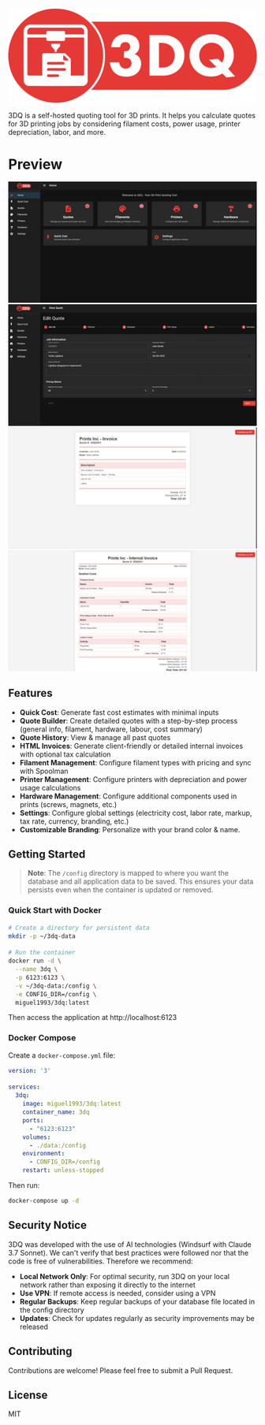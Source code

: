 <p align="center">
  <img src="assets/images/Logo.svg" alt="3DQ Logo"/>
</p>

3DQ is a self-hosted quoting tool for 3D prints.
It helps you calculate quotes for 3D printing jobs by considering filament costs, power usage, printer depreciation, labor, and more.

# Preview

![Home Page](./assets/screenshots/Screenshot_Home.jpg)
![Quote](./assets/screenshots/Screenshot_Quote.jpg)
![Invoice](./assets/screenshots/Screenshot_Invoice.jpg)
![InvoiceInternal](./assets/screenshots/Screenshot_InvoiceInternal.jpg)

## Features

- **Quick Cost**: Generate fast cost estimates with minimal inputs
- **Quote Builder**: Create detailed quotes with a step-by-step process (general info, filament, hardware, labour, cost summary)
- **Quote History**: View & manage all past quotes
- **HTML Invoices**: Generate client-friendly or detailed internal invoices with optional tax calculation
- **Filament Management**: Configure filament types with pricing and sync with Spoolman
- **Printer Management**: Configure printers with depreciation and power usage calculations
- **Hardware Management**: Configure additional components used in prints (screws, magnets, etc.)
- **Settings**: Configure global settings (electricity cost, labor rate, markup, tax rate, currency, branding, etc.)
- **Customizable Branding**: Personalize with your brand color & name.

## Getting Started

> **Note**: The `/config` directory is mapped to where you want the database and all application data to be saved. This ensures your data persists even when the container is updated or removed.

### Quick Start with Docker

```bash
# Create a directory for persistent data
mkdir -p ~/3dq-data

# Run the container
docker run -d \
  --name 3dq \
  -p 6123:6123 \
  -v ~/3dq-data:/config \
  -e CONFIG_DIR=/config \
  miguel1993/3dq:latest
```

Then access the application at http://localhost:6123

### Docker Compose

Create a `docker-compose.yml` file:

```yaml
version: '3'

services:
  3dq:
    image: miguel1993/3dq:latest
    container_name: 3dq
    ports:
      - "6123:6123"
    volumes:
      - ./data:/config
    environment:
      - CONFIG_DIR=/config
    restart: unless-stopped
```

Then run:

```bash
docker-compose up -d
```

## Security Notice

3DQ was developed with the use of AI technologies (Windsurf with Claude 3.7 Sonnet). We can't verify that best practices were followed nor that the code is free of vulnerabilities.
Therefore we recommend:

- **Local Network Only**: For optimal security, run 3DQ on your local network rather than exposing it directly to the internet
- **Use VPN**: If remote access is needed, consider using a VPN
- **Regular Backups**: Keep regular backups of your database file located in the config directory
- **Updates**: Check for updates regularly as security improvements may be released

## Contributing

Contributions are welcome! Please feel free to submit a Pull Request.

## License

MIT

